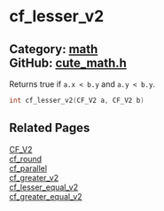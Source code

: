 # cf_lesser_v2

Category: [math](https://github.com/RandyGaul/cute_framework/blob/master/docs/api_reference?id=math)  
GitHub: [cute_math.h](https://github.com/RandyGaul/cute_framework/blob/master/include/cute_math.h)  
---

Returns true if `a.x < b.y` and `a.y < b.y`.

```cpp
int cf_lesser_v2(CF_V2 a, CF_V2 b)
```

## Related Pages

[CF_V2](https://github.com/RandyGaul/cute_framework/blob/master/docs/math/cf_v2.md)  
[cf_round](https://github.com/RandyGaul/cute_framework/blob/master/docs/math/cf_round.md)  
[cf_parallel](https://github.com/RandyGaul/cute_framework/blob/master/docs/math/cf_parallel.md)  
[cf_greater_v2](https://github.com/RandyGaul/cute_framework/blob/master/docs/math/cf_greater_v2.md)  
[cf_lesser_equal_v2](https://github.com/RandyGaul/cute_framework/blob/master/docs/math/cf_lesser_equal_v2.md)  
[cf_greater_equal_v2](https://github.com/RandyGaul/cute_framework/blob/master/docs/math/cf_greater_equal_v2.md)  
